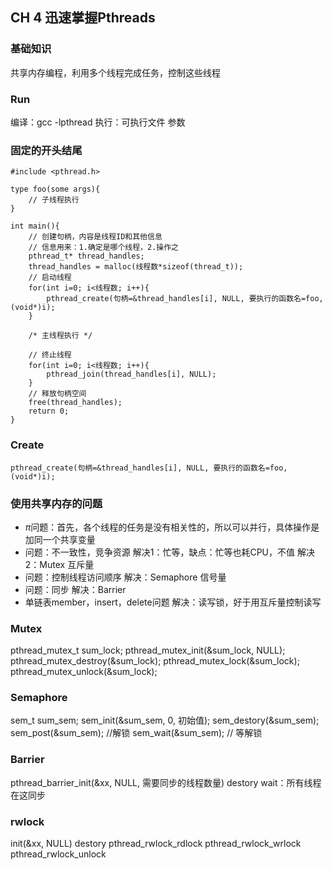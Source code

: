 ﻿## CH 4 迅速掌握Pthreads

### 基础知识
共享内存编程，利用多个线程完成任务，控制这些线程

### Run
编译：gcc -lpthread
执行：可执行文件 参数

### 固定的开头结尾
```
#include <pthread.h>

type foo(some args){
    // 子线程执行
}

int main(){
    // 创建句柄，内容是线程ID和其他信息
    // 信息用来：1.确定是哪个线程，2.操作之
    pthread_t* thread_handles; 
    thread_handles = malloc(线程数*sizeof(thread_t));
    // 启动线程
    for(int i=0; i<线程数; i++){
        pthread_create(句柄=&thread_handles[i], NULL, 要执行的函数名=foo, (void*)i);
    }
    
    /* 主线程执行 */
    
    // 终止线程
    for(int i=0; i<线程数; i++){
        pthread_join(thread_handles[i], NULL);
    }
    // 释放句柄空间
    free(thread_handles);
    return 0;
}
```

### Create
```
pthread_create(句柄=&thread_handles[i], NULL, 要执行的函数名=foo, (void*)i);
```

### 使用共享内存的问题
* $\pi$问题：首先，各个线程的任务是没有相关性的，所以可以并行，具体操作是加同一个共享变量
* 问题：不一致性，竞争资源
  解决1：忙等，缺点：忙等也耗CPU，不值
  解决2：Mutex 互斥量
* 问题：控制线程访问顺序
  解决：Semaphore 信号量
* 问题：同步
  解决：Barrier
* 单链表member，insert，delete问题
  解决：读写锁，好于用互斥量控制读写

### Mutex
pthread_mutex_t sum_lock;
pthread_mutex_init(&sum_lock, NULL);
pthread_mutex_destroy(&sum_lock);
pthread_mutex_lock(&sum_lock);
pthread_mutex_unlock(&sum_lock);

### Semaphore
sem_t sum_sem;
sem_init(&sum_sem, 0, 初始值);
sem_destory(&sum_sem);
sem_post(&sum_sem); //解锁
sem_wait(&sum_sem); // 等解锁

### Barrier
pthread_barrier_init(&xx, NULL, 需要同步的线程数量)
destory
wait：所有线程在这同步

### rwlock
init(&xx, NULL)
destory
pthread_rwlock_rdlock
pthread_rwlock_wrlock
pthread_rwlock_unlock

